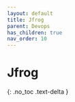 ```yaml
---
layout: default
title: Jfrog
parent: Devops
has_children: true
nav_order: 10
---
```


# Jfrog

{: .no_toc .text-delta }
